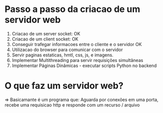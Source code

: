 # Passo a passo da criacao de um servidor web 

1. Criacao de um server socket: OK
2. Criacao de um client socket: OK
3. Conseguir trafegar informacoes entre o cliente e o servidor OK
4. Utilizacao do browser para comunicar com o servidor
5. Servir paginas estaticas, hmtl, css, js, e imagens.
6. Implementar Multithreading para servir requisições simultâneas
7. Implementar Páginas Dinâmicas - executar scripts Python no backend

# O que faz um servidor web?

=> Basicamante é um programa que: Aguarda por conexões em uma porta, recebe uma requisicao http e responde com um recurso / arquivo
